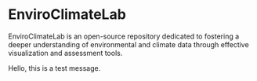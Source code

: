 # EnviroClimateLab
EnviroClimateLab is an open-source repository dedicated to fostering a deeper understanding of environmental and climate data through effective visualization and assessment tools.

Hello, this is a test message.
